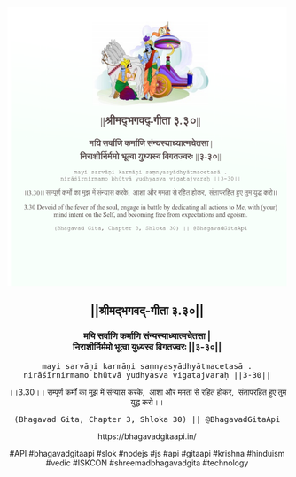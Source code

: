 <img src="../../asset/BG_3_30.png"/>
<center><h2>||श्रीमद्‍भगवद्‍-गीता ३.३०||</h2>
<h3>मयि सर्वाणि कर्माणि संन्यस्याध्यात्मचेतसा |<br/>निराशीर्निर्ममो भूत्वा युध्यस्व विगतज्वरः ||३-३०||</h3>
<pre>mayi sarvāṇi karmāṇi saṃnyasyādhyātmacetasā .<br/>nirāśīrnirmamo bhūtvā yudhyasva vigatajvaraḥ ||3-30||</pre>
<p>।।3.30।। सम्पूर्ण कर्मों का मुझ में संन्यास करके,  आशा और ममता से रहित होकर,  संतापरहित हुए तुम युद्ध करो।।</p>
<pre>(Bhagavad Gita, Chapter 3, Shloka 30) || @BhagavadGitaApi</pre><p>https://bhagavadgitaapi.in/</p><p>#API #bhagavadgitaapi #slok #nodejs #js #api #gitaapi #krishna #hinduism #vedic #ISKCON #shreemadbhagavadgita #technology</p></center>